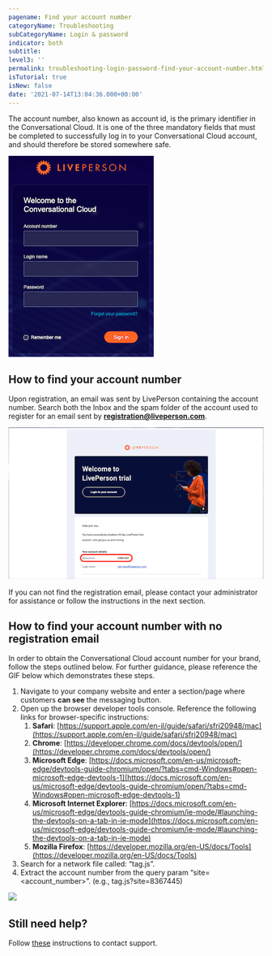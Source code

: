 ```yaml
---
pagename: Find your account number
categoryName: Troubleshooting
subCategoryName: Login & password
indicator: both
subtitle: 
level3: ''
permalink: troubleshooting-login-password-find-your-account-number.html
isTutorial: true
isNew: false
date: '2021-07-14T13:04:36.000+00:00'
---
```


The account number, also known as account id, is the primary identifier in the Conversational Cloud. It is one of the three mandatory fields that must be completed to successfully log in to your Conversational Cloud account, and should therefore be stored somewhere safe.

![](img/enter-your-credentials-login.png) 
 

## How to find your account number

Upon registration, an email was sent by LivePerson containing the account number. Search both the Inbox and the spam folder of the account used to register for an email sent by **registration@liveperson.com**.

![](img/account-registration-email.png)

If you can not find the registration email, please contact your administrator for assistance or follow the instructions in the next section.

## How to find your account number with no registration email 

In order to obtain the Conversational Cloud account number for your brand, follow the steps outlined below. For further guidance, please reference the GIF below which demonstrates these steps.

1. Navigate to your company website and enter a section/page where customers **can see** the messaging button.
2. Open up the browser developer tools console. Reference the following links for browser-specific instructions:
	1. **Safari**: [https://support.apple.com/en-il/guide/safari/sfri20948/mac](https://support.apple.com/en-il/guide/safari/sfri20948/mac)
	2. **Chrome**: [https://developer.chrome.com/docs/devtools/open/](https://developer.chrome.com/docs/devtools/open/)
	3. **Microsoft Edge**: [https://docs.microsoft.com/en-us/microsoft-edge/devtools-guide-chromium/open/?tabs=cmd-Windows#open-microsoft-edge-devtools-1](https://docs.microsoft.com/en-us/microsoft-edge/devtools-guide-chromium/open/?tabs=cmd-Windows#open-microsoft-edge-devtools-1)
	4. **Microsoft Internet Explorer**: [https://docs.microsoft.com/en-us/microsoft-edge/devtools-guide-chromium/ie-mode/#launching-the-devtools-on-a-tab-in-ie-mode](https://docs.microsoft.com/en-us/microsoft-edge/devtools-guide-chromium/ie-mode/#launching-the-devtools-on-a-tab-in-ie-mode)
	5. **Mozilla Firefox**: [https://developer.mozilla.org/en-US/docs/Tools](https://developer.mozilla.org/en-US/docs/Tools)
3. Search for a network file called: “tag.js”. 
4. Extract the account number from the query param “site=<account_number>”. (e.g.,  tag.js?site=8367445)

![](img/find_your_account_number.gif) 

## Still need help?
Follow [these](https://knowledge.liveperson.com/troubleshooting-how-to-contact-support.html) instructions to contact support.